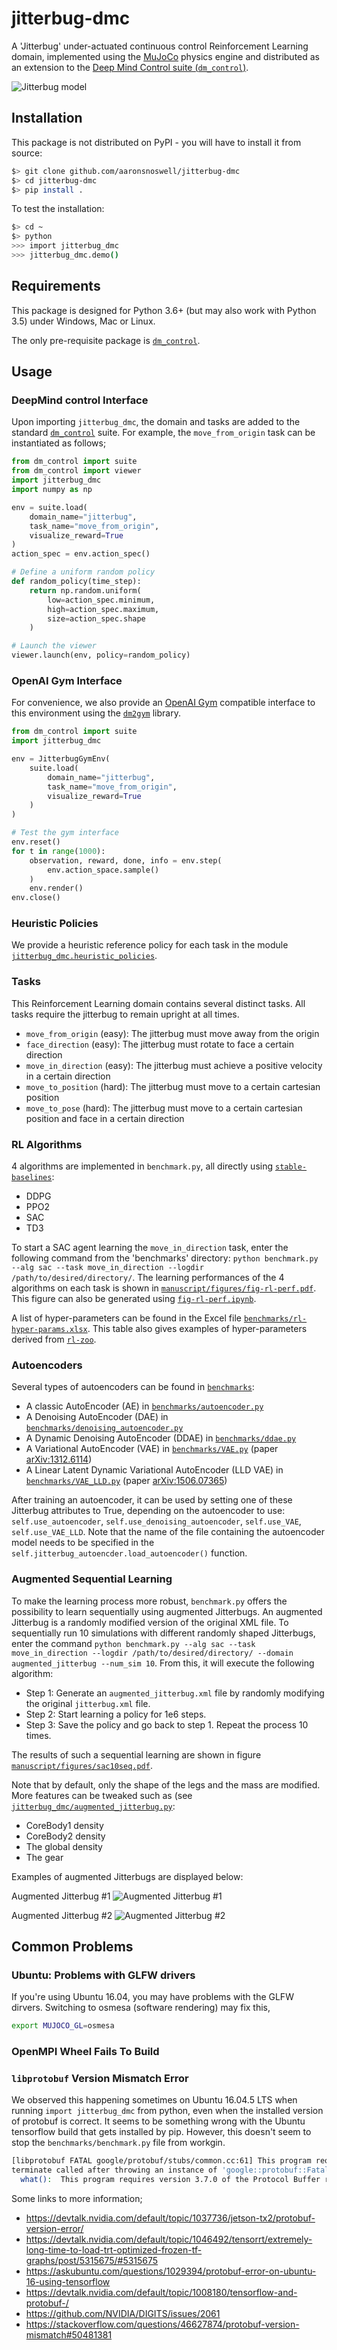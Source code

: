 # jitterbug-dmc

A 'Jitterbug' under-actuated continuous control Reinforcement Learning domain,
implemented using the [MuJoCo](http://mujoco.org/) physics engine and
distributed as an extension to the
[Deep Mind Control suite (`dm_control`)](https://github.com/deepmind/dm_control).

![Jitterbug model](figures/jitterbug.jpg)

## Installation

This package is not distributed on PyPI - you will have to install it from
source:

```bash
$> git clone github.com/aaronsnoswell/jitterbug-dmc
$> cd jitterbug-dmc
$> pip install .
```

To test the installation:

```bash
$> cd ~
$> python
>>> import jitterbug_dmc
>>> jitterbug_dmc.demo()
```

## Requirements

This package is designed for Python 3.6+ (but may also work with Python 3.5) 
under Windows, Mac or Linux.

The only pre-requisite package is
[`dm_control`](https://github.com/deepmind/dm_control).

## Usage

### DeepMind control Interface

Upon importing `jitterbug_dmc`, the domain and tasks are added to the standard
[`dm_control`](https://github.com/deepmind/dm_control) suite.
For example, the `move_from_origin` task can be instantiated as follows;

```python
from dm_control import suite
from dm_control import viewer
import jitterbug_dmc
import numpy as np

env = suite.load(
    domain_name="jitterbug",
    task_name="move_from_origin",
    visualize_reward=True
)
action_spec = env.action_spec()

# Define a uniform random policy
def random_policy(time_step):
    return np.random.uniform(
        low=action_spec.minimum,
        high=action_spec.maximum,
        size=action_spec.shape
    )

# Launch the viewer
viewer.launch(env, policy=random_policy)
```

### OpenAI Gym Interface

For convenience, we also provide an [OpenAI Gym](https://gym.openai.com/docs/)
compatible interface to this environment using the
[`dm2gym`](https://github.com/zuoxingdong/dm2gym) library.

```python
from dm_control import suite
import jitterbug_dmc

env = JitterbugGymEnv(
    suite.load(
        domain_name="jitterbug",
        task_name="move_from_origin",
        visualize_reward=True
    )
)

# Test the gym interface
env.reset()
for t in range(1000):
    observation, reward, done, info = env.step(
        env.action_space.sample()
    )
    env.render()
env.close()
```

### Heuristic Policies

We provide a heuristic reference policy for each task in the module
[`jitterbug_dmc.heuristic_policies`](jitterbug_dmc/heuristic_policies.py). 

### Tasks

This Reinforcement Learning domain contains several distinct tasks.
All tasks require the jitterbug to remain upright at all times.

 - `move_from_origin` (easy): The jitterbug must move away from the origin
 - `face_direction` (easy): The jitterbug must rotate to face a certain
   direction
 - `move_in_direction` (easy): The jitterbug must achieve a positive velocity in
   a certain direction
 - `move_to_position` (hard): The jitterbug must move to a certain cartesian
   position 
 - `move_to_pose` (hard): The jitterbug must move to a certain cartesian
   position and face in a certain direction 
   
### RL Algorithms

4 algorithms are implemented in `benchmark.py`, all directly using [`stable-baselines`](https://github.com/hill-a/stable-baselines):

 - DDPG
 - PPO2
 - SAC
 - TD3

To start a SAC agent learning the `move_in_direction` task, enter the following command from the 'benchmarks' directory: `python benchmark.py --alg sac --task move_in_direction --logdir /path/to/desired/directory/`.
The learning performances of the 4 algorithms on each task is shown in [`manuscript/figures/fig-rl-perf.pdf`](manuscript/figures/fig-rl-perf.pdf). This figure can also be generated using [`fig-rl-perf.ipynb`](fig-rl-perf.ipynb). 

A list of hyper-parameters can be found in the Excel file [`benchmarks/rl-hyper-params.xlsx`](benchmarks/rl-hyper-params.xlsx). This table also gives examples of hyper-parameters derived from [`rl-zoo`](https://github.com/araffin/rl-baselines-zoo).

### Autoencoders

Several types of autoencoders can be found in [`benchmarks`](benchmarks):
 
 - A classic AutoEncoder (AE) in [`benchmarks/autoencoder.py`](benchmarks/autoencoder.py)
 - A Denoising AutoEncoder (DAE) in [`benchmarks/denoising_autoencoder.py`](benchmarks/denoising_autoencoder.py)
 - A Dynamic Denoising AutoEncoder (DDAE) in [`benchmarks/ddae.py`](benchmarks/ddae.py)
 - A Variational AutoEncoder (VAE) in [`benchmarks/VAE.py`](benchmarks/VAE.py) (paper [arXiv:1312.6114](https://arxiv.org/abs/1312.6114))
 - A Linear Latent Dynamic Variational AutoEncoder (LLD VAE) in [`benchmarks/VAE_LLD.py`](benchmarks/VAE_LLD.py) (paper [arXiv:1506.07365](https://arxiv.org/abs/1506.07365))
 
 After training an autoencoder, it can be used by setting one of these Jitterbug attributes to True, depending on the autoencoder to use: `self.use_autoencoder`, `self.use_denoising_autoencoder`, `self.use_VAE`, `self.use_VAE_LLD`. Note that the name of the file containing the autoencoder model needs to be specified in the `self.jitterbug_autoencder.load_autoencoder()` function.

### Augmented Sequential Learning

To make the learning process more robust, `benchmark.py` offers the possibility to learn sequentially using augmented Jitterbugs. An augmented Jitterbug is a randomly modified version of the original XML file. 
To sequentially run 10 simulations with different randomly shaped Jitterbugs, enter the command `python benchmark.py --alg sac --task move_in_direction --logdir /path/to/desired/directory/ --domain augmented_jitterbug --num_sim 10`. From this, it will execute the following algorithm:
 
 - Step 1: Generate an `augmented_jitterbug.xml` file by randomly modifying the original `jitterbug.xml` file.
 - Step 2: Start learning a policy for 1e6 steps.
 - Step 3: Save the policy and go back to step 1. Repeat the process 10 times.
 
The results of such a sequential learning are shown in figure [`manuscript/figures/sac10seq.pdf`](manuscript/figures/sac10seq.pdf).
 
Note that by default, only the shape of the legs and the mass are modified. More features can be tweaked such as (see [`jitterbug_dmc/augmented_jitterbug.py`](jitterbug_dmc/augmented_jitterbug.py):
 
 - CoreBody1 density
 - CoreBody2 density
 - The global density
 - The gear
 
Examples of augmented Jitterbugs are displayed below:

Augmented Jitterbug #1
![Augmented Jitterbug #1](figures/aj1.png)

Augmented Jitterbug #2
![Augmented Jitterbug #2](figures/aj2.png)

## Common Problems

### Ubuntu: Problems with GLFW drivers 

If you're using Ubuntu 16.04, you may have problems with the GLFW dirvers.
Switching to osmesa (software rendering) may fix this,

```bash
export MUJOCO_GL=osmesa
```

### OpenMPI Wheel Fails To Build



### `libprotobuf` Version Mismatch Error

We observed this happening sometimes on Ubuntu 16.04.5 LTS when running
`import jitterbug_dmc` from python, even when the installed version of protobuf
is correct.
It seems to be something wrong with the Ubuntu tensorflow build that gets
installed by pip.
However, this doesn't seem to stop the `benchmarks/benchmark.py` file from workgin.

```bash
[libprotobuf FATAL google/protobuf/stubs/common.cc:61] This program requires version 3.7.0 of the Protocol Buffer runtime library, but the installed version is 2.6.1.  Please update your library.  If you compiled the program yourself, make sure that your headers are from the same version of Protocol Buffers as your link-time library.  (Version verification failed in "bazel-out/k8-opt/genfiles/tensorflow/core/framework/tensor_shape.pb.cc".)
terminate called after throwing an instance of 'google::protobuf::FatalException'
  what():  This program requires version 3.7.0 of the Protocol Buffer runtime library, but the installed version is 2.6.1.  Please update your library.  If you compiled the program yourself, make sure that your headers are from the same version of Protocol Buffers as your link-time library.  (Version verification failed in "bazel-out/k8-opt/genfiles/tensorflow/core/framework/tensor_shape.pb.cc".)
```

Some links to more information;

 - https://devtalk.nvidia.com/default/topic/1037736/jetson-tx2/protobuf-version-error/
 - https://devtalk.nvidia.com/default/topic/1046492/tensorrt/extremely-long-time-to-load-trt-optimized-frozen-tf-graphs/post/5315675/#5315675
 - https://askubuntu.com/questions/1029394/protobuf-error-on-ubuntu-16-using-tensorflow
 - https://devtalk.nvidia.com/default/topic/1008180/tensorflow-and-protobuf-/
 - https://github.com/NVIDIA/DIGITS/issues/2061
 - https://stackoverflow.com/questions/46627874/protobuf-version-mismatch#50481381
